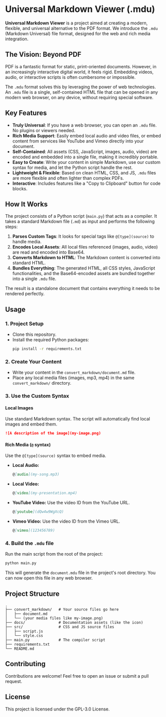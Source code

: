 # Universal Markdown Viewer (.mdu)

**Universal Markdown Viewer** is a project aimed at creating a modern, flexible, and universal alternative to the PDF format. We introduce the `.mdu` (Markdown Universal) file format, designed for the web and rich media integration.

## The Vision: Beyond PDF

PDF is a fantastic format for static, print-oriented documents. However, in an increasingly interactive digital world, it feels rigid. Embedding videos, audio, or interactive scripts is often cumbersome or impossible.

The `.mdu` format solves this by leveraging the power of web technologies. An `.mdu` file is a single, self-contained HTML file that can be opened in any modern web browser, on any device, without requiring special software.

## Key Features

-   **Truly Universal**: If you have a web browser, you can open an `.mdu` file. No plugins or viewers needed.
-   **Rich Media Support**: Easily embed local audio and video files, or embed content from services like YouTube and Vimeo directly into your document.
-   **Self-Contained**: All assets (CSS, JavaScript, images, audio, video) are encoded and embedded into a single file, making it incredibly portable.
-   **Easy to Create**: Write your content in simple Markdown, use our custom syntax for media, and let the Python script handle the rest.
-   **Lightweight & Flexible**: Based on clean HTML, CSS, and JS, `.mdu` files are more flexible and often lighter than complex PDFs.
-   **Interactive**: Includes features like a "Copy to Clipboard" button for code blocks.

## How It Works

The project consists of a Python script (`main.py`) that acts as a compiler. It takes a standard Markdown file (`.md`) as input and performs the following steps:
1.  **Parses Custom Tags**: It looks for special tags like `@[type](source)` to handle media.
2.  **Encodes Local Assets**: All local files referenced (images, audio, video) are read and encoded into Base64.
3.  **Converts Markdown to HTML**: The Markdown content is converted into standard HTML.
4.  **Bundles Everything**: The generated HTML, all CSS styles, JavaScript functionalities, and the Base64-encoded assets are bundled together into a single `.mdu` file.

The result is a standalone document that contains everything it needs to be rendered perfectly.

## Usage

### 1. Project Setup
- Clone this repository.
- Install the required Python packages:
  ```bash
  pip install -r requirements.txt
  ```

### 2. Create Your Content
- Write your content in the `convert_markdown/document.md` file.
- Place any local media files (images, mp3, mp4) in the same `convert_markdown/` directory.

### 3. Use the Custom Syntax

#### Local Images
Use standard Markdown syntax. The script will automatically find local images and embed them.
```markdown
![A description of the image](my-image.png)
```

#### Rich Media (`@` syntax)
Use the `@[type](source)` syntax to embed media.

-   **Local Audio:**
    ```markdown
    @[audio](my-song.mp3)
    ```

-   **Local Video:**
    ```markdown
    @[video](my-presentation.mp4)
    ```

-   **YouTube Video:**
    Use the video ID from the YouTube URL.
    ```markdown
    @[youtube](dQw4w9WgXcQ)
    ```

-   **Vimeo Video:**
    Use the video ID from the Vimeo URL.
    ```markdown
    @[vimeo](123456789)
    ```

### 4. Build the `.mdu` file
Run the main script from the root of the project:
```bash
python main.py
```
This will generate the `document.mdu` file in the project's root directory. You can now open this file in any web browser.

## Project Structure
```
.
├── convert_markdown/   # Your source files go here
│   ├── document.md
│   └── (your media files like my-image.png)
├── docs/               # Documentation assets (like the icon)
├── src/                # CSS and JS source files
│   ├── script.js
│   └── style.css
├── main.py             # The compiler script
├── requirements.txt
└── README.md
```

## Contributing
Contributions are welcome! Feel free to open an issue or submit a pull request.

## License

This project is licensed under the GPL-3.0 License.